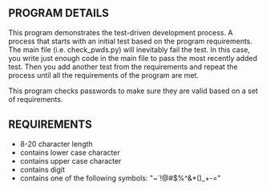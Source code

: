 PROGRAM DETAILS
---------------

This program demonstrates the test-driven development process. A process that starts with
an initial test based on the program requirements. The main file (i.e. check_pwds.py) will
inevitably fail the test. In this case, you write just enough code in the main file to pass the most recently added test. Then you add another test from the requirements and 
repeat the process until all the requirements of the program are met.

This program checks passwords to make sure they are valid based on a set of requirements.

REQUIREMENTS
------------

- 8-20 character length
- contains lower case character
- contains upper case character
- contains digit
- contains one of the following symbols: "~`!@#$%^&*()_+-="
